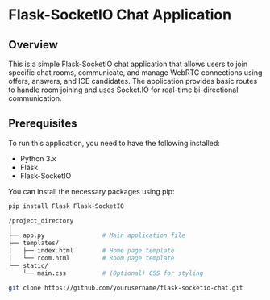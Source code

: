 # Flask-SocketIO Chat Application

## Overview

This is a simple Flask-SocketIO chat application that allows users to join specific chat rooms, communicate, and manage WebRTC connections using offers, answers, and ICE candidates. The application provides basic routes to handle room joining and uses Socket.IO for real-time bi-directional communication.

## Prerequisites

To run this application, you need to have the following installed:

- Python 3.x
- Flask
- Flask-SocketIO

You can install the necessary packages using pip:

```bash
pip install Flask Flask-SocketIO

/project_directory
│
├── app.py                # Main application file
├── templates/
│   ├── index.html        # Home page template
│   └── room.html         # Room page template
└── static/
    └── main.css          # (Optional) CSS for styling

git clone https://github.com/yourusername/flask-socketio-chat.git


